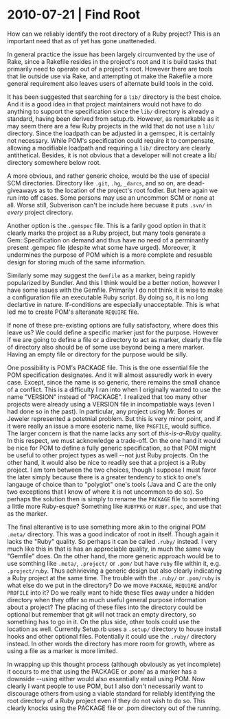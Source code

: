 # 2010-07-21 | Find Root

How can we reliably identify the root directory of a Ruby project?
This is an important need that as of yet has gone unatteneded.

In general practice the issue has been largely circumvented by the use of Rake,
since a Rakefile resides in the project's root and it is build tasks that
primarily need to operate out of a project's root. However there are tools that
lie outside use via Rake, and attempting ot make the Rakefile a more general
requirement also leaves users of alternate build tools in the cold.

It has been suggested that searching for a `lib/` directory is the
best choice. And it is a good idea in that project maintainers would not
have to do anything to support the specification since the `lib/` directory
is already a standard, having been derived from setup.rb. However, as
remarkable as it may seem there are a few Ruby projects in the wild that do not
use a `lib/` directory. Since the loadpath can be adjusted in a gemspec, it is
certainly not necessary. While POM's specification could require it to
compensate, allowing a modifiable loadpath and requiring a `lib/` directory
are clearly antithetical. Besides, it is not obvious that a developer 
will not create a lib/ directory somewhere below root.

A more obvious, and rather generic choice, would be the use of special SCM
directories. Directory like `.git`, `.hg`, `_darcs`, and so on, are dead-giveaways
as to the location of the project's root fodler. But here again we run into
off cases. Some persons may use an uncommon SCM or none at all. Worse still,
Subverison can't be include here becuase it puts `.svn/` in _every_ project
directory.

Another option is the `.gemspec` file. This is a farily good option in that
it clearly marks the project as a Ruby project, but many tools generate a
Gem::Specification on demand and thus have no need of a perminantly present
.gempec file (despite what some have urged). Moreover, it undermines the 
purpose of POM which is a more complete and resuable design for storing much
of the same information.

Similarly some may suggest the `Gemfile` as a marker, being rapidly
popularized by Bundler. And this I think would be a better notion, however
I have some issues with the Gemfile. Primarily I do not think it is wise
to make a configuration file an executable Ruby script. By doing so, it is no
long declartive in nature. If-conditions are especially unacceptable. 
This is what led me to create POM's alteranate `REQUIRE` file.

If none of these pre-existing options are fully satisfactory, where does this
leave us? We could define a specific marker just for the purpose. However if
we are going to define a file or a directory to act as marker, clearly the
file of directory also should be of some use beyond being a mere marker.
Having an empty file or directory for the purpose would be silly.

One possibility is POM's PACKAGE file. This is the one essential file the POM
specification designates. And it will almost assuredly work in every case.
Except, since the name is so generic, there remains the small chance of a
conflict. This is a difficulty I ran into when I originally wanted to use
the name "VERSION" instead of "PACKAGE". I realized that too many other
projects were already using a VERSION file in incompatiable ways (even I 
had done so in the past). In particular, any project using Mr. Bones or Jeweler
represented a potetnial problem. But this is very minor point, and if it were
really an issue a more esoteric name, like `PKGFILE`, would suffice. The larger
concern is that the name lacks any sort of <i>this-is-a-Ruby</i> quality.
In this respect, we must acknowledge a trade-off. On the one hand it would be
nice for POM to define a fully generic specification, so that POM might be
useful to other project types as well --not just Ruby projects. On the other
hand, it would also be nice to readily see that a project is a Ruby project.
I am torn between the two choices, though I suppose I must favor the later
simply because there is a greater tendency to stick to one's langauge of choice
than to "polyglot" one's tools (Java and C are the only two exceptions that I
know of where it is not uncommon to do so). So perhaps the solution then is
simply to rename the `PACKAGE` file to something a little more Ruby-esque?
Something like `RUBYPKG` or `RUBY.spec`, and use that as the marker.

The final alterantive is to use something more akin to the original POM `.meta/`
directory. This was a good indicator of root in itself. Though again it lacks
the "Ruby" quality. So perhaps it can be called `.ruby/` instead. I very much
like this in that is has an appreciable quality, in much the same way "Gemfile"
does. On the other hand, the more generic approach would be to use somthing like
`.meta/`, `.project/` or `.pom/` but have `ruby` file within it, e.g.
`.project/ruby`. Thus achivieving a generic design but also clearly
indicating a Ruby project at the same time. The trouble with the `.ruby/` or
`.pom/ruby` is what else do we put in the directory? Do we move `PACKAGE`,
`REQUIRE` and/or `PROFILE` into it? Do we really want to hide these
files away under a hidden directory when they offer so much useful general
purpose information about a project? The placing of these files into the
directory could be optional but remember that git will not track an empty
directory, so something has to go in it. On the plus side, other tools could
use the location as well. Currently Setup.rb uses a `.setup/` directory to house
install hooks and other optional files. Potentially it could use the `.ruby/`
directory instead. In other words the directory has more room for growth, where
as using a file as a marker is more limited.

In wrapping up this thought process (although obviously as yet incomplete) it
occurs to me that using the PACKAGE or .pom/ as a marker has a downside --using
either would also essentially entail using POM. Now clearly I want people to use
POM, but I also don't necessarily want to discourage others from using a viable
standard for reliably identifying the root directory of a Ruby project even if
they do not wish to do so. This clearly knocks using the PACKAGE file or .pom
directory out of the running.

